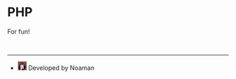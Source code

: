 # PHP

For fun!

<br>


---
* <img src="https://github.com/Noaman-Akram/Instapost/raw/main/public/favicon.ico" width="20px">  Developed by Noaman   
